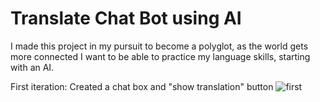 # Translate Chat Bot using AI

I made this project in my pursuit to become a polyglot, as the world gets more connected I want to be able to practice my language skills, starting with an AI.

First iteration:
Created a chat box and "show translation" button
![first](https://github.com/gwilliamleung/chattranslate/assets/103716258/aa6aa9ae-536b-45c6-af16-3276f25936d5)
